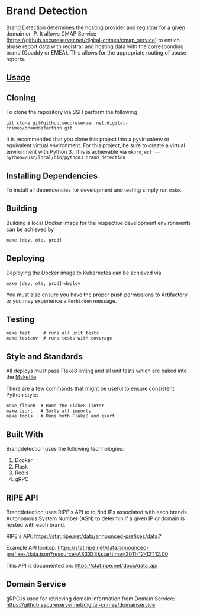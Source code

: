 # Brand Detection
Brand Detection determines the hosting provider and registrar for a given domain or IP. It allows CMAP Service (https://github.secureserver.net/digital-crimes/cmap_service) to enrich abuse report data with registrar and hosting data with the corresponding brand (Goaddy or EMEA). This allows for the appropriate routing of abuse reports.

## [Usage](USAGE.md)

## Cloning
To clone the repository via SSH perform the following
```
git clone git@github.secureserver.net:digital-crimes/branddetection.git
```

It is recommended that you clone this project into a pyvirtualenv or equivalent virtual environment. For this project,
be sure to create a virtual environment with Python 3.
This is achievable via `mkproject --python=/usr/local/bin/python3 brand_detection`
 
## Installing Dependencies
To install all dependencies for development and testing simply run `make`.

## Building
Building a local Docker image for the respective development environments can be achieved by
```
make [dev, ote, prod]
```

## Deploying
Deploying the Docker image to Kubernetes can be achieved via
```
make [dev, ote, prod]-deploy
```
You must also ensure you have the proper push permissions to Artifactory or you may experience a `Forbidden` message.

## Testing
```
make test     # runs all unit tests
make testcov  # runs tests with coverage
```

## Style and Standards
All deploys must pass Flake8 linting and all unit tests which are baked into the [Makefile](Makfile).

There are a few commands that might be useful to ensure consistent Python style:

```
make flake8  # Runs the Flake8 linter
make isort   # Sorts all imports
make tools   # Runs both Flake8 and isort
```

## Built With
Branddetection uses the following technologies:
1. Docker
2. Flask
3. Redis
4. gRPC

## RIPE API
Branddetection uses RIPE's API to to find IPs associated with each brands Autonomous System Number (ASN) to determin if a given IP or domain is hosted with each brand.

RIPE's API:
https://stat.ripe.net/data/announced-prefixes/data.?

Example API lookup:
https://stat.ripe.net/data/announced-prefixes/data.json?resource=AS3333&starttime=2011-12-12T12:00

This API is documented on:
https://stat.ripe.net/docs/data_api

## Domain Service
gRPC is used for retrieving domain information from Domain Service: https://github.secureserver.net/digital-crimes/domainservice
